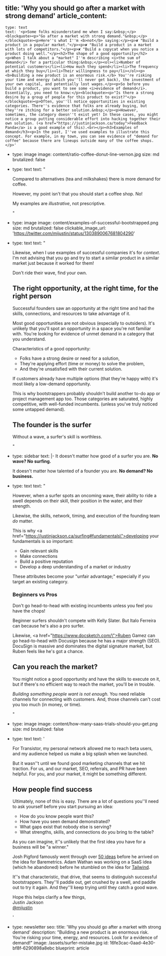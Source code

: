 title: 'Why you should go after a market with strong demand'
article_content:
  -
    type: text
    text: '<p>Some folks misunderstand me when I say:&nbsp;</p><blockquote><p>"Go after a market with strong demand."&nbsp;</p></blockquote><p>Here''s what I''m <b>not</b> saying:</p><p>✘ "Build a product in a popular market."</p><p>✘ "Build a product in a market with lots of competitors."</p><p>✘ "Build a copycat when you notice a product doing well."</p><h2>The shape of a good opportunity</h2><p>When I talk about a "market" I''m describing <i>the sum of demand</i> for a particular thing:&nbsp;</p><ol><li>Number of potential customers</li><li>How much they spend</li><li>The frequency at which they buy</li><li>Their willingness to pay</li></ol><p><b>Building a new product is an enormous risk.</b> You''re risking your time and energy (which you''ll never get back), the investment of your own capital, and potentially lost wages.</p><p>So before you build a product, you want to see some <i>evidence of demand</i>. Essentially, you need to know:</p><blockquote><p>"Is there a strong desire by a group of people for this product to exist?"</p></blockquote><p>Often, you''ll notice opportunities in existing categories. There''s evidence that folks are already buying, but they''re itching for a better solution.&nbsp;</p><p>However, sometimes, the category doesn''t exist yet! In these cases, you might notice a group putting considerable effort into hacking together their own solution. (<a href="https://justinjackson.ca/today">Feedback Panda</a> is a good example of this).<br></p><h3>Examples of demand</h3><p>In the past, I''ve used examples to illustrate this concept. For example, in my town, you can see evidence of "demand for coffee" because there are lineups outside many of the coffee shops.</p>'
  -
    type: image
    image: content/ratio-coffee-donut-line-vernon.jpg
    size: md
    brutalized: false
  -
    type: text
    text: "<p>Compared to alternatives (tea and milkshakes) there is more demand for coffee.</p><p>However, my point isn't that you should start a coffee shop. No!&nbsp;</p><p>My examples are <i>illustrative</i>, not prescriptive.</p>"
  -
    type: image
    image: content/examples-of-successful-bootstrapped.png
    size: md
    brutalized: false
    clickable_image_url: 'https://twitter.com/mijustin/status/1303890067681804290'
  -
    type: text
    text: "<p>Likewise, when I use examples of successful companies it's for&nbsp;<i>context</i>. I'm not advising that you go and try to start a similar product in a similar market just because it worked for them!&nbsp;</p><p>Don't ride their wave, find your own.</p><h2>The right opportunity, at the right time, for the right person</h2><p>Successful founders saw an opportunity at the right time and had the skills, connections, and resources to take advantage of it.&nbsp;</p><p>Most good opportunities are not obvious (especially to outsiders). It's unlikely that you'll spot an opportunity in a space you're not familiar with. You're looking for evidence of unmet demand in a category that you understand.</p><p>Characteristics of a good opportunity:</p><ul><li>Folks have a strong desire or need for a solution,</li><li>They're applying effort (time or money) to solve the problem,</li><li>And they're unsatisfied with their current solution.</li></ul><p>If customers already have multiple options (that they're happy with) it's most likely a low-demand opportunity.&nbsp;</p><p>This is why bootstrappers probably shouldn't build another to-do app or project management app too. Those categories are saturated, highly competitive, with well-funded incumbents. (unless you've truly noticed some untapped demand).</p><h2>The founder is the surfer</h2><p>Without a wave, a surfer's skill is worthless.</p>"
  -
    type: sidebar
    text: |-
      It doesn't matter how good of a surfer you are. **No wave? No surfing.**

      It doesn't matter how talented of a founder you are. **No demand? No business.**
  -
    type: text
    text: "<p>However, when a surfer spots an oncoming wave, their ability to ride a swell depends on their skill, their position in the water, and their strength.<br></p><p>Likewise, the skills, network, timing, and execution of the founding team <i>do</i> matter.</p><p>This is why <a href=\"https://justinjackson.ca/surfing#fundamentals\">developing your fundamentals</a> is so important:</p><ul><li>Gain relevant skills</li><li>Make connections</li><li>Build a positive reputation</li><li>Develop a deep understanding of a market or industry</li></ul><p>These attributes become your \"unfair advantage;\" especially if you target an existing category.</p><h3>Beginners vs Pros</h3><p>Don't go head-to-head with existing incumbents unless you feel you have the chops!</p><p>Beginner surfers shouldn't compete with Kelly Slater. But Italo Ferreira can because he's also a pro surfer.</p><p>Likewise, <a href=\"https://www.docsketch.com/\">Ruben Gamez</a> can go head-to-head with Docusign because he has a major strength (SEO). DocuSign is massive and dominates the digital signature market, but Ruben feels like he's got a chance.</p><h2>Can you reach the market?</h2><p>You might notice a good opportunity and have the skills to execute on it, but if there's no efficient way to reach the market, you'll be in trouble.</p><p><i>Building something people want is not enough.</i>&nbsp;You need reliable channels for connecting with customers. And, those channels can't cost you too much (in money, or time).</p>"
  -
    type: image
    image: content/how-many-saas-trials-should-you-get.png
    size: md
    brutalized: false
  -
    type: text
    text: '<p>For Transistor, my personal network allowed me to reach beta users, and my audience helped us make a big splash when we launched.</p><p>But it wasn''t until we found good marketing channels that we hit traction. For us, and our market, SEO, referrals, and PR have been helpful. For you, and your market, it might be something different.</p><h2>How people find success</h2><p>Ultimately, none of this is easy. There are a lot of questions you''ll need to ask yourself before you start pursuing an idea:</p><ul><li>How do you know people want this?</li><li>How have you seen demand demonstrated?</li><li>What gaps exist that nobody else is serving?</li><li>What strengths, skills, and connections do you bring to the table?</li></ul><p>As you can imagine, it''s unlikely that the first idea you have for a business will be "a winner."&nbsp;</p><p>Josh Pigford famously went through over <a href="https://joshpigford.com/projects">50 ideas</a>&nbsp;before he arrived on the idea for Baremetrics. Adam Wathan was working on a SaaS idea (which he abandoned) before he stumbled on the idea for <a href="https://adamwathan.me/tailwindcss-from-side-project-byproduct-to-multi-mullion-dollar-business/">Tailwind</a>.</p><p>It''s that characteristic, that drive, that seems to distinguish successful bootstrappers. They''ll paddle out, get crushed by a swell, and paddle out to try it again. And they''ll keep trying until they catch a good wave.</p><p>Hope this helps clarify a few things,<br>Justin Jackson<br><a href="https://twitter.com/mijustin">@mijustin</a></p>'
  -
    type: newsletter
seo:
  title: 'Why you should go after a market with strong demand'
  description: "Building a new product is an enormous risk. You're risking your time, energy, and resources. Look for a evidence of demand!"
  image: /assets/surfer-mistake.jpg
id: 16fe3cac-0aad-4e30-bf8f-6290898a8ebc
blueprint: article
